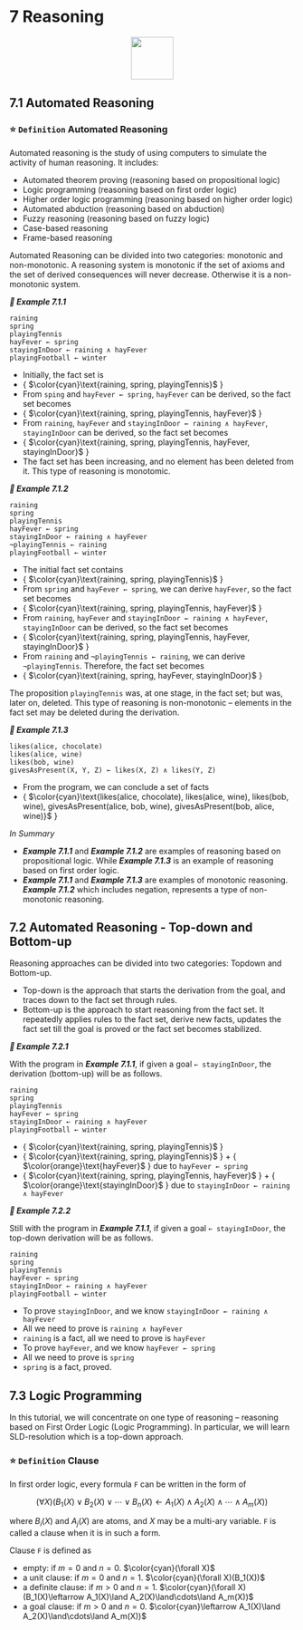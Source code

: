 # 7 Reasoning

<p align="center"><img height="75" src="https://user-images.githubusercontent.com/19381768/227871683-af08b378-b283-470e-8b78-bc05937d585b.png"/></p>

## 7.1 Automated Reasoning

### :star: `Definition` Automated Reasoning
Automated reasoning is the study of using computers to simulate the activity of human reasoning. It includes:
- Automated theorem proving (reasoning based on propositional logic)
- Logic programming (reasoning based on first order logic)
- Higher order logic programming (reasoning based on higher order logic)
- Automated abduction (reasoning based on abduction)
- Fuzzy reasoning (reasoning based on fuzzy logic)
- Case-based reasoning
- Frame-based reasoning

Automated Reasoning can be divided into two categories: monotonic and non-monotonic. A reasoning system is monotonic if the set of axioms and the
set of derived consequences will never decrease. Otherwise it
is a non-monotonic system.

***:blue_book: Example 7.1.1***
```
raining
spring
playingTennis
hayFever ← spring
stayingInDoor ← raining ∧ hayFever
playingFootball ← winter
```
- Initially, the fact set is 
- { $\color{cyan}\text{raining, spring, playingTennis}$ }
- From `sping` and `hayFever ← spring`, `hayFever` can be derived, so the fact set becomes
- { $\color{cyan}\text{raining, spring, playingTennis, hayFever}$ }
- From `raining`, `hayFever` and `stayingInDoor ← raining ∧ hayFever`, `stayingInDoor` can be derived, so the fact set becomes
- { $\color{cyan}\text{raining, spring, playingTennis, hayFever, stayingInDoor}$ }
- The fact set has been increasing, and no element has been deleted from it. This type of reasoning is monotomic.

***:blue_book: Example 7.1.2***
```
raining
spring
playingTennis
hayFever ← spring
stayingInDoor ← raining ∧ hayFever
¬playingTennis ← raining
playingFootball ← winter
```
- The initial fact set contains
- { $\color{cyan}\text{raining, spring, playingTennis}$ }
- From `spring` and `hayFever ← spring`, we can derive `hayFever`, so the fact set becomes
- { $\color{cyan}\text{raining, spring, playingTennis, hayFever}$ }
- From `raining`, `hayFever` and `stayingInDoor ← raining ∧ hayFever`, `stayingInDoor` can be derived, so the fact set becomes
- { $\color{cyan}\text{raining, spring, playingTennis, hayFever, stayingInDoor}$ }
- From `raining` and `¬playingTennis ← raining`, we can derive `¬playingTennis`. Therefore, the fact set becomes
- { $\color{cyan}\text{raining, spring, hayFever, stayingInDoor}$ }

The proposition `playingTennis` was, at one stage, in the fact set; but was, later on, deleted. This type of reasoning is non-monotonic – elements in the fact set may be deleted during the derivation.

***:blue_book: Example 7.1.3***
```
likes(alice, chocolate)
likes(alice, wine)
likes(bob, wine)
givesAsPresent(X, Y, Z) ← likes(X, Z) ∧ likes(Y, Z)
```
- From the program, we can conclude a set of facts
- { $\color{cyan}\text{likes(alice, chocolate), likes(alice, wine), likes(bob, wine),  givesAsPresent(alice, bob, wine), givesAsPresent(bob, alice, wine)}$ }

*In Summary*
- ***Example 7.1.1*** and ***Example 7.1.2*** are examples of reasoning based on propositional logic. While ***Example 7.1.3*** is an example of reasoning
based on first order logic.
- ***Example 7.1.1*** and ***Example 7.1.3*** are examples of monotonic reasoning. ***Example 7.1.2*** which includes negation, represents a type of non-monotonic reasoning.

## 7.2 Automated Reasoning - Top-down and Bottom-up
Reasoning approaches can be divided into two categories: Topdown and Bottom-up.
- Top-down is the approach that starts the derivation from the goal, and traces down to the fact set through rules.
- Bottom-up is the approach to start reasoning from the fact set. It repeatedly applies rules to the fact set, derive new facts, updates the fact set till the goal is proved or the fact set becomes stabilized.

***:blue_book: Example 7.2.1***

With the program in ***Example 7.1.1***, if given a goal `← stayingInDoor`, the derivation (bottom-up) will be as follows.
```
raining
spring
playingTennis
hayFever ← spring
stayingInDoor ← raining ∧ hayFever
playingFootball ← winter
```
- { $\color{cyan}\text{raining, spring, playingTennis}$ }
- { $\color{cyan}\text{raining, spring, playingTennis}$ } + { $\color{orange}\text{hayFever}$ } due to `hayFever ← spring`
- { $\color{cyan}\text{raining, spring, playingTennis, hayFever}$ } + { $\color{orange}\text{stayingInDoor}$ } due to `stayingInDoor ← raining ∧ hayFever`

***:blue_book: Example 7.2.2***

Still with the program in ***Example 7.1.1***, if given a goal `← stayingInDoor`, the top-down derivation will be as follows.
```
raining
spring
playingTennis
hayFever ← spring
stayingInDoor ← raining ∧ hayFever
playingFootball ← winter
```
- To prove `stayingInDoor`, and we know `stayingInDoor ← raining ∧ hayFever`
- All we need to prove is `raining ∧ hayFever`
- `raining` is a fact, all we need to prove is `hayFever`
- To prove `hayFever`, and we know `hayFever ← spring`
- All we need to prove is `spring`
- `spring` is a fact, proved.

## 7.3 Logic Programming
In this tutorial, we will concentrate on one type of reasoning – reasoning based on First Order Logic (Logic Programming). In particular, we will learn SLD-resolution which is a top-down approach.

### :star: `Definition` Clause
In first order logic, every formula `F` can be written in the form of

$$(\forall X)(B_1(X)\lor B_2(X)\lor\cdots\lor B_n(X)\leftarrow A_1(X)\land A_2(X)\land\cdots\land A_m(X))$$

where $B_i(X)$ and $A_j(X)$ are atoms, and $X$ may be a multi-ary variable. `F` is called a clause when it is in such a form.

Clause `F` is defined as
- empty: if $m=0$ and $n=0$. $\color{cyan}(\forall X)$
- a unit clause: if $m=0$ and $n=1$. $\color{cyan}(\forall X)(B_1(X))$
- a definite clause: if $m>0$ and $n=1$. $\color{cyan}(\forall X)(B_1(X)\leftarrow A_1(X)\land A_2(X)\land\cdots\land A_m(X))$ 
- a goal clause: if $m>0$ and $n=0$.  $\color{cyan}\leftarrow A_1(X)\land A_2(X)\land\cdots\land A_m(X))$
